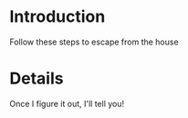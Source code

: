 # Introduction #

Follow these steps to escape from the house


# Details #

Once I figure it out, I'll tell you!